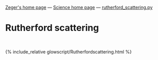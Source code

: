 [Zeger's home page](https://www.hendrikse.name/) &mdash; [Science home page](https://www.hendrikse.name/science/) &mdash; [rutherford_scattering.py](glowscript/rutherford_scattering.html) 

# Rutherford scattering
<div class="header_line"><br/></div>

{% include_relative glowscript/Rutherfordscattering.html %}



